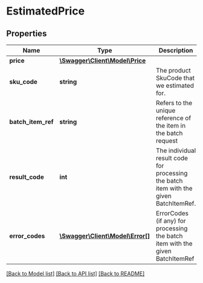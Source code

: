 # EstimatedPrice

## Properties
Name | Type | Description | Notes
------------ | ------------- | ------------- | -------------
**price** | [**\Swagger\Client\Model\Price**](Price.md) |  | [optional] 
**sku_code** | **string** | The product SkuCode that we estimated for. | [optional] 
**batch_item_ref** | **string** | Refers to the unique reference of the item in the batch request | 
**result_code** | **int** | The individual result code for processing the batch item with the given BatchItemRef. | 
**error_codes** | [**\Swagger\Client\Model\Error[]**](Error.md) | ErrorCodes (if any) for processing the batch item with the given BatchItemRef | 

[[Back to Model list]](../README.md#documentation-for-models) [[Back to API list]](../README.md#documentation-for-api-endpoints) [[Back to README]](../README.md)


